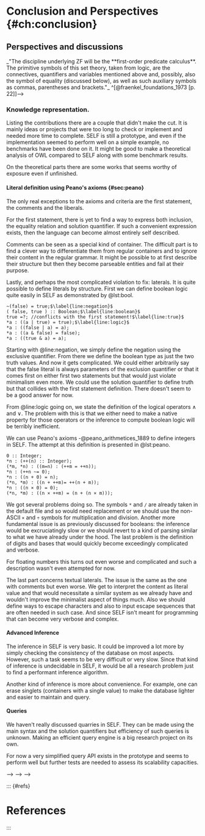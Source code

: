 # Conclusion and Perspectives {#ch:conclusion}

<!--TODO: General conclusion-->


## Perspectives and discussions

<!--## Fondation-->

<!--### Issues with current foundations-->

<!--Like stated, these three aspects of knowledge representation makes defining a foundation of mathematics way more difficult than it may appear. In this section, we analyze some of the existing foundation of mathematics and their dependencies.-->

<!--#### Set theory-->

<!--From the book releasing the complete formulation of the ZFC theory, we can find that:-->

<!--> _"The discipline underlying ZF will be the **first-order predicate calculus**. The primitive symbols of this set theory, taken from logic, are the connectives, quantifiers and variables mentioned above and, possibly, also the symbol of equality (discussed below), as well as such auxiliary symbols as commas, parentheses and brackets."_ ^[@fraenkel_foundations_1973 [p. 22]]-->

<!--This means that ZFC is using FOL as a host language. In turn FOL is using formal grammar as its host language. And at last, formal grammar are defined using set theory. This means that there is a dependency cycle in the definition of ZFC.-->

<!--This is significative as this theory is the ground work for most of the classical mathematics still used to this day. Moreover, several assumptions are made in the theory that is not explicitly stated. For example, when naming an element or a set we suppose the principle of identity as we can distinguish them from one another. Also, the notion of set isn't properly defined as well as the classical FOL quantifiers that are used in even the very first formula of the theory.-->

<!--#### Type theory-->

<!--@russell_principia_1978-->

<!--@church_formulation_1940-->

<!--**TODO?** Read the book since typed Lambda calculus is posterior to type theory-->

<!--Type theory → Typed Lambda calculus (no definition of type) → Lambda calculus → set theory or formal grammar-->

<!--#### Category theory-->

<!--@awodey_category_2010-->

<!--**TODO?** Is that what I found ?-->

<!--Category theory → Typed Lamda calculus -->

<!--#### Proof theory-->

<!--**TODO?**-->

<!--Proof Theory → Hilbert calculus → Mathematical logic → (FOL | Set | etc)-->

<!--### Reverse Mathematics-->

<!--Another radical way to approach the foundations of mathematics is called reverse mathematics. In this field, the goal is to find the minimal set of axioms needed to prove any theorem. This is not directly meant to be a foundation of mathematics but helps approach it by finding groups of axioms that prove all theorems of a given field of mathematics.-->

<!--This is the approach that should be used to find the most adequate set of axioms while keeping in mind the constraints any foundation of mathematics has.-->

<!--### Possible paradox in proposed theory-->

<!--**TODO**: Speak about Russel paradox in functional form: A function that associates any function that doesn't associate itself. This arises from the complement operation.-->


### Knowledge representation.

Listing the contributions there are a couple that didn't make the cut. It is mainly ideas or projects that were too long to check or implement and needed more time to complete. SELF is still a prototype, and even if the implementation seemed to perform well on a simple example, no benchmarks have been done on it.
It might be good to make a theoretical analysis of OWL compared to SELF along with some benchmark results.

On the theoretical parts there are some works that seems worthy of exposure even if unfinished.


#### Literal definition using Peano's axioms {#sec:peano}

The only real exceptions to the axioms and criteria are the first statement, the comments and the liberals.

For the first statement, there is yet to find a way to express both inclusion, the equality relation and solution quantifier. If such a convenient expression exists, then the language can become almost entirely self described.

Comments can be seen as a special kind of container. The difficult part is to find a clever way to differentiate them from regular containers and to ignore their content in the regular grammar. It might be possible to at first describe their structure but then they become parseable entities and fail at their purpose.

Lastly, and perhaps the most complicated violation to fix: laterals. It is quite possible to define literals by structure. First we can define boolean logic quite easily in SELF as demonstrated by @lst:bool.

```{#lst:bool .java caption="Possible definition of boolean logic in SELF." escapechar=$}
~(false) = true;$\label{line:negation}$
( false, true ) :: Boolean;$\label{line:boolean}$
true =?; //conflicts with the first statement!$\label{line:true}$
*a : ((a | true) = true);$\label{line:logic}$
*a : ((false | a) = a);
*a : ((a & false) = false);
*a : ((true & a) = a);
```

Starting with @line:negation, we simply define the negation using the exclusive quantifier. From there we define the boolean type as just the two truth values. And now it gets complicated. We could either arbitrarily say that the false literal is always parameters of the exclusion quantifier or that it comes first on either first two statements but that would just violate minimalism even more. We could use the solution quantifier to define truth but that collides with the first statement definition. There doesn't seem to be a good answer for now.

From @line:logic going on, we state the definition of the logical operators $\land$ and $\lor$. The problem with this is that we either need to make a native property for those operators or the inference to compute boolean logic will be terribly inefficient.

We can use Peano's axioms -@peano_arithmetices_1889 to define integers in SELF. The attempt at this definition is presented in @lst:peano.

```{#lst:peano .java caption="Possible integration of the Peano axioms in SELF."}
0 :: Integer;
*n : (++(n) :: Integer);
(*m, *n) : ((m=n) : (++m = ++n));
*n : (++n ~= 0);
*n : ((n + 0) = n);
(*n, *m) : ((n + ++m)= ++(n + m));
*n : ((n × 0) = 0);
(*n, *m) : ((n × ++m) = (n + (n × m)));
```

We got several problems doing so. The symbols `*` and `/` are already taken in the default file and so would need replacement or we should use the non-ASCII `×` and `÷` symbols for multiplication and division. Another more fundamental issue is as previously discussed for booleans: the inference would be excruciatingly slow or we should revert to a kind of parsing similar to what we have already under the hood. The last problem is the definition of digits and bases that would quickly become exceedingly complicated and verbose.

For floating numbers this turns out even worse and complicated and such a description wasn't even attempted for now.

The last part concerns textual laterals. The issue is the same as the one with comments but even worse. We get to interpret the content as literal value and that would necessitate a similar system as we already have and wouldn't improve the minimalist aspect of things much. Also we should define ways to escape characters and also to input escape sequences that are often needed in such case. And since SELF isn't meant for programming that can become very verbose and complex.

#### Advanced Inference

The inference in SELF is very basic. It could be improved a lot more by simply checking the consistency of the database on most aspects. However, such a task seems to be very difficult or very slow. Since that kind of inference is undecidable in SELF, it would be all a research problem just to find a performant inference algorithm.

Another kind of inference is more about convenience. For example, one can erase singlets (containers with a single value) to make the database lighter and easier to maintain and query.

#### Queries

We haven't really discussed quarries in SELF. They can be made using the main syntax and the solution quantifiers but efficiency of such queries is unknown. Making an efficient query engine is a big research project on its own.

For now a very simplified query API exists in the prototype and seems to perform well but further tests are needed to assess its scalability capacities.

<!--### General Automated Planning-->

<!--### Planning Improvements-->-->

<!--#### Heuristics using Semantics-->-->

<!--#### Macro-Action learning-->-->


::: {#refs}
# References
:::

